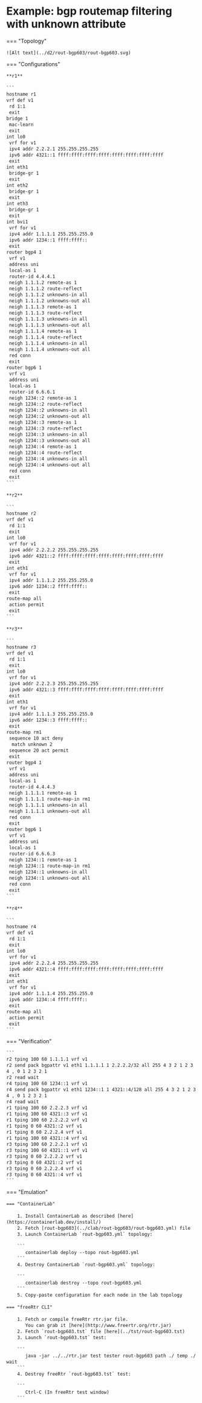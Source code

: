 # Example: bgp routemap filtering with unknown attribute

=== "Topology"

    ![Alt text](../d2/rout-bgp603/rout-bgp603.svg)

=== "Configurations"

    **r1**

    ```
    hostname r1
    vrf def v1
     rd 1:1
     exit
    bridge 1
     mac-learn
     exit
    int lo0
     vrf for v1
     ipv4 addr 2.2.2.1 255.255.255.255
     ipv6 addr 4321::1 ffff:ffff:ffff:ffff:ffff:ffff:ffff:ffff
     exit
    int eth1
     bridge-gr 1
     exit
    int eth2
     bridge-gr 1
     exit
    int eth3
     bridge-gr 1
     exit
    int bvi1
     vrf for v1
     ipv4 addr 1.1.1.1 255.255.255.0
     ipv6 addr 1234::1 ffff:ffff::
     exit
    router bgp4 1
     vrf v1
     address uni
     local-as 1
     router-id 4.4.4.1
     neigh 1.1.1.2 remote-as 1
     neigh 1.1.1.2 route-reflect
     neigh 1.1.1.2 unknowns-in all
     neigh 1.1.1.2 unknowns-out all
     neigh 1.1.1.3 remote-as 1
     neigh 1.1.1.3 route-reflect
     neigh 1.1.1.3 unknowns-in all
     neigh 1.1.1.3 unknowns-out all
     neigh 1.1.1.4 remote-as 1
     neigh 1.1.1.4 route-reflect
     neigh 1.1.1.4 unknowns-in all
     neigh 1.1.1.4 unknowns-out all
     red conn
     exit
    router bgp6 1
     vrf v1
     address uni
     local-as 1
     router-id 6.6.6.1
     neigh 1234::2 remote-as 1
     neigh 1234::2 route-reflect
     neigh 1234::2 unknowns-in all
     neigh 1234::2 unknowns-out all
     neigh 1234::3 remote-as 1
     neigh 1234::3 route-reflect
     neigh 1234::3 unknowns-in all
     neigh 1234::3 unknowns-out all
     neigh 1234::4 remote-as 1
     neigh 1234::4 route-reflect
     neigh 1234::4 unknowns-in all
     neigh 1234::4 unknowns-out all
     red conn
     exit
    ```

    **r2**

    ```
    hostname r2
    vrf def v1
     rd 1:1
     exit
    int lo0
     vrf for v1
     ipv4 addr 2.2.2.2 255.255.255.255
     ipv6 addr 4321::2 ffff:ffff:ffff:ffff:ffff:ffff:ffff:ffff
     exit
    int eth1
     vrf for v1
     ipv4 addr 1.1.1.2 255.255.255.0
     ipv6 addr 1234::2 ffff:ffff::
     exit
    route-map all
     action permit
     exit
    ```

    **r3**

    ```
    hostname r3
    vrf def v1
     rd 1:1
     exit
    int lo0
     vrf for v1
     ipv4 addr 2.2.2.3 255.255.255.255
     ipv6 addr 4321::3 ffff:ffff:ffff:ffff:ffff:ffff:ffff:ffff
     exit
    int eth1
     vrf for v1
     ipv4 addr 1.1.1.3 255.255.255.0
     ipv6 addr 1234::3 ffff:ffff::
     exit
    route-map rm1
     sequence 10 act deny
      match unknown 2
     sequence 20 act permit
     exit
    router bgp4 1
     vrf v1
     address uni
     local-as 1
     router-id 4.4.4.3
     neigh 1.1.1.1 remote-as 1
     neigh 1.1.1.1 route-map-in rm1
     neigh 1.1.1.1 unknowns-in all
     neigh 1.1.1.1 unknowns-out all
     red conn
     exit
    router bgp6 1
     vrf v1
     address uni
     local-as 1
     router-id 6.6.6.3
     neigh 1234::1 remote-as 1
     neigh 1234::1 route-map-in rm1
     neigh 1234::1 unknowns-in all
     neigh 1234::1 unknowns-out all
     red conn
     exit
    ```

    **r4**

    ```
    hostname r4
    vrf def v1
     rd 1:1
     exit
    int lo0
     vrf for v1
     ipv4 addr 2.2.2.4 255.255.255.255
     ipv6 addr 4321::4 ffff:ffff:ffff:ffff:ffff:ffff:ffff:ffff
     exit
    int eth1
     vrf for v1
     ipv4 addr 1.1.1.4 255.255.255.0
     ipv6 addr 1234::4 ffff:ffff::
     exit
    route-map all
     action permit
     exit
    ```

=== "Verification"

    ```
    r2 tping 100 60 1.1.1.1 vrf v1
    r2 send pack bgpattr v1 eth1 1.1.1.1 1 2.2.2.2/32 all 255 4 3 2 1 2 3 4 , 0 1 2 3 2 1
    r2 read wait
    r4 tping 100 60 1234::1 vrf v1
    r4 send pack bgpattr v1 eth1 1234::1 1 4321::4/128 all 255 4 3 2 1 2 3 4 , 0 1 2 3 2 1
    r4 read wait
    r1 tping 100 60 2.2.2.3 vrf v1
    r1 tping 100 60 4321::3 vrf v1
    r1 tping 100 60 2.2.2.2 vrf v1
    r1 tping 0 60 4321::2 vrf v1
    r1 tping 0 60 2.2.2.4 vrf v1
    r1 tping 100 60 4321::4 vrf v1
    r3 tping 100 60 2.2.2.1 vrf v1
    r3 tping 100 60 4321::1 vrf v1
    r3 tping 0 60 2.2.2.2 vrf v1
    r3 tping 0 60 4321::2 vrf v1
    r3 tping 0 60 2.2.2.4 vrf v1
    r3 tping 0 60 4321::4 vrf v1
    ```

=== "Emulation"

    === "ContainerLab"

        1. Install ContainerLab as described [here](https://containerlab.dev/install/)  
        2. Fetch [rout-bgp603](../clab/rout-bgp603/rout-bgp603.yml) file  
        3. Launch ContainerLab `rout-bgp603.yml` topology:  

        ```
           containerlab deploy --topo rout-bgp603.yml  
        ```
        4. Destroy ContainerLab `rout-bgp603.yml` topology:  

        ```
           containerlab destroy --topo rout-bgp603.yml  
        ```
        5. Copy-paste configuration for each node in the lab topology

    === "freeRtr CLI"

        1. Fetch or compile freeRtr rtr.jar file.  
           You can grab it [here](http://www.freertr.org/rtr.jar)  
        2. Fetch `rout-bgp603.tst` file [here](../tst/rout-bgp603.tst)  
        3. Launch `rout-bgp603.tst` test:  

        ```
           java -jar ../../rtr.jar test tester rout-bgp603 path ./ temp ./ wait
        ```
        4. Destroy freeRtr `rout-bgp603.tst` test:  

        ```
           Ctrl-C (In freeRtr test window)
        ```

